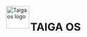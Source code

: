 [logo_title_dark]: https://user-images.githubusercontent.com/118853278/214393085-f0145553-92c5-4470-a198-37a7b416afbb.png#gh-dark-mode-only

<a>
    <img src=[logo_title_dark] alt="Taiga os logo" title="logo" align="left" height="60" />
</a>


# TAIGA OS
